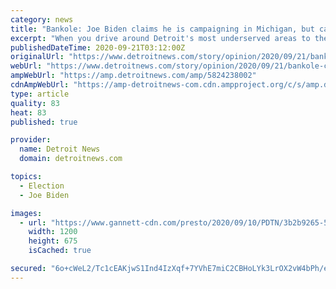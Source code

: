 ```yaml
---
category: news
title: "Bankole: Joe Biden claims he is campaigning in Michigan, but can voters really tell?"
excerpt: "When you drive around Detroit's most underserved areas to the most stabilized there are few Biden signs dotting those neighborhoods, Bankole writes."
publishedDateTime: 2020-09-21T03:12:00Z
originalUrl: "https://www.detroitnews.com/story/opinion/2020/09/21/bankole-can-voters-tell-joe-biden-campaigning-detroit-michigan-election-trump/5824238002/"
webUrl: "https://www.detroitnews.com/story/opinion/2020/09/21/bankole-can-voters-tell-joe-biden-campaigning-detroit-michigan-election-trump/5824238002/"
ampWebUrl: "https://amp.detroitnews.com/amp/5824238002"
cdnAmpWebUrl: "https://amp-detroitnews-com.cdn.ampproject.org/c/s/amp.detroitnews.com/amp/5824238002"
type: article
quality: 83
heat: 83
published: true

provider:
  name: Detroit News
  domain: detroitnews.com

topics:
  - Election
  - Joe Biden

images:
  - url: "https://www.gannett-cdn.com/presto/2020/09/10/PDTN/3b2b9265-56f7-494e-97c1-b3598e58d1f5-Biden_Detroit.jpg?auto=webp&crop=3795,2135,x0,y165&format=pjpg&width=1200"
    width: 1200
    height: 675
    isCached: true

secured: "6o+cWeL2/Tc1cEAKjwS1Ind4IzXqf+7YVhE7miC2CBHoLYk3LrOX2vW4bPh/eMqEfCzAM0K6YejBDud+dw7MjAaxnWLMVVzffs7RtHjbiYlKNyXIObMxjPmE4gomLR7gejipFL4suBwbO+LobkLrp7zoXIwH+EF6xip3DLrLjgelcfUo674zBB93oZqsBROCa371GkS9i9msB46E1W1VC3tVBbQTnrW/wWxXKphZ/wVHsDqswlHpvzn/gea1SjKMi0eNGDrCFSw9a6w0F6fk+Wy7qOwsomvsz0OB99rPQQ/02JMcRhTHgTQy02P4IC8pWdtpNXZS4mlbgyCK8wUWsHGxbF/ntNobGkqLSGVv8KA=;jDkdxtNBimuuiBT9Uwlyuw=="
---
```


